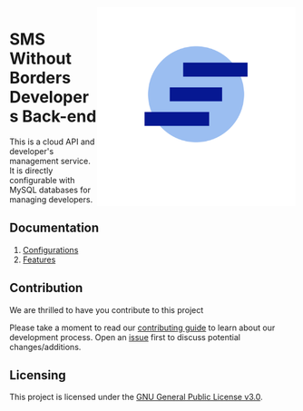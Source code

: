 <img src="https://github.com/smswithoutborders/SMSWithoutBorders-Resources/raw/master/multimedia/img/swob_logo_icon.png" align="right" width="350px"/>

# SMS Without Borders Developers Back-end

This is a cloud API and developer's management service. It is directly configurable with MySQL databases for managing developers.

## Documentation

1. [Configurations](docs/CONFIGURATIONS.md)
2. [Features](docs/API_VERSIONS.md)

## Contribution

We are thrilled to have you contribute to this project

Please take a moment to read our [contributing guide](docs/CONTRIBUTING.md) to learn about our development process.
Open an [issue](https://github.com/smswithoutborders/SMSWithoutBorders-Dev-BE/issues) first to discuss potential changes/additions.

## Licensing

This project is licensed under the [GNU General Public License v3.0](LICENSE).
